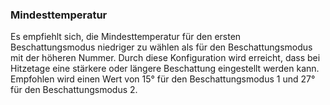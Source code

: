 ﻿### Mindesttemperatur

Es empfiehlt sich, die Mindesttemperatur für den ersten Beschattungsmodus niedriger zu wählen als für den Beschattungsmodus mit der höheren Nummer. 
Durch diese Konfiguration wird erreicht, dass bei Hitzetage eine stärkere oder längere Beschattung eingestellt werden kann.
Empfohlen wird einen Wert von 15° für den Beschattungsmodus 1 und 27° für den Beschattungsmodus 2.

